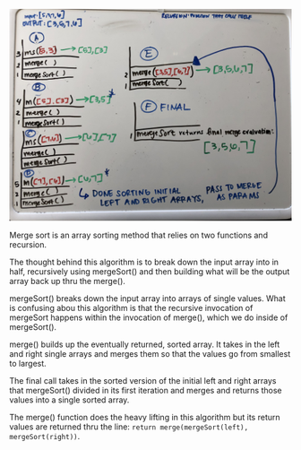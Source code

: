 ![mergesort](./images/mergesort.jpg)

Merge sort is an array sorting method that relies on two functions and recursion.

The thought behind this algorithm is to break down the input array into in half, recursively using mergeSort() and then building what will be the output array back up thru the merge().

mergeSort() breaks down the input array into arrays of single values.  What is confusing abou this algorithm is that the recursive invocation of mergeSort happens within the invocation of merge(), which we do inside of mergeSort().

merge() builds up the eventually returned, sorted array.  It takes in the left and right single arrays and merges them so that the values go from smallest to largest.

The final call takes in the sorted version of the initial left and right arrays that mergeSort() divided in its first iteration and merges and returns those values into a single sorted array.

The merge() function does the heavy lifting in this algorithm but its return values are returned thru the line:
 `return merge(mergeSort(left), mergeSort(right))`.
 